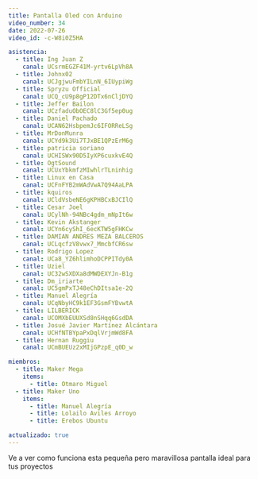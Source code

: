 ```yaml
---
title: Pantalla Oled con Arduino
video_number: 34
date: 2022-07-26
video_id: -c-W8i0Z5HA

asistencia:
  - title: Ing Juan Z
    canal: UCsrmEGZF41M-yrtv6LpVh8A
  - title: Johnx02
    canal: UCJgjwuFmbYILnN_6IUypiWg
  - title: Spryzu Official
    canal: UCQ_cU9p8gP12DTx6nCljDYQ
  - title: Jeffer Bailon
    canal: UCzfaduObOEC8lC3Gf5ep0ug
  - title: Daniel Pachado
    canal: UCAN62HsbpemJc6IFORReLSg
  - title: MrDonMunra
    canal: UCYd9k3Ui7TJxBE1QPzErM6g
  - title: patricia soriano
    canal: UCHISWx90D5IyXP6cuxkvE4Q
  - title: OgtSound
    canal: UCUxYbkmfzMIwhlrTLninhig
  - title: Linux en Casa
    canal: UCFnFYB2mWAdVwA7Q94AaLPA
  - title: kquiros
    canal: UCldVsbeNE6gKPHBCxBJCIlQ
  - title: Cesar Joel
    canal: UCylNh-94NBc4gdm_mNpIt6w
  - title: Kevin Akstanger
    canal: UCYn6cyShI_6ecKTW5gFHKCw
  - title: DAMIAN ANDRES MEZA BALCEROS
    canal: UCLqcfzV8vwx7_MmcbfCR6sw
  - title: Rodrigo Lopez
    canal: UCa8_YZ6hlimhoDCPPITdy0A
  - title: Uziel
    canal: UC32wSXDXa8dMWDEXYJn-B1g
  - title: Dm_iriarte
    canal: UC5gmPxTJ48eChDItsa1e-2Q
  - title: Manuel Alegría
    canal: UCqNbyHC9k1EF3GsmFYBvwtA
  - title: LILBERICK
    canal: UCOMXbEUUXSd8nSHqq6GsdDA
  - title: Josué Javier Martínez Alcántara
    canal: UCHfNTBYpaPxDqlVrjmWd8FA
  - title: Hernan Ruggiu
    canal: UCmBUEUz2xMIjGPzpE_q0D_w

miembros:
  - title: Maker Mega
    items:
      - title: Otmaro Miguel      
  - title: Maker Uno
    items:
      - title: Manuel Alegría
      - title: Lolailo Aviles Arroyo
      - title: Erebos Ubuntu

actualizado: true
---
```


Ve a ver como funciona esta pequeña pero maravillosa pantalla ideal para tus proyectos